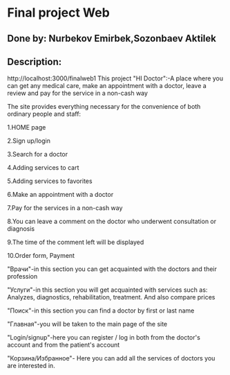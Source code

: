 # Final project  Web
## Done by: Nurbekov Emirbek,Sozonbaev Aktilek

## Description: 
http://localhost:3000/finalweb1
This project "HI Doctor":-A place where you can get any medical care, make an appointment with a doctor, leave a review and pay for the service in a non-cash way

The site provides everything necessary for the convenience of both ordinary people and staff:

  1.HOME page

  2.Sign up/login

  3.Search for a doctor

  4.Adding services to cart

  5.Adding services to favorites

  6.Make an appointment with a doctor

  7.Pay for the services in a non-cash way

  8.You can leave a comment on the doctor who underwent consultation or diagnosis

  9.The time of the comment left will be displayed

  10.Order form, Payment



"Врачи"-in this section you can get acquainted with the doctors and their profession

"Услуги"-in this section you will get acquainted with services such as:
Analyzes, diagnostics, rehabilitation, treatment. And also compare prices


"Поиск"-in this section you can find a doctor by first or last name

"Главная"-you will be taken to the main page of the site

"Login/signup"-here you can register / log in both from the doctor's account and from the patient's account

"Корзина/Избранное"- Here you can add all the services of doctors you are interested in.

